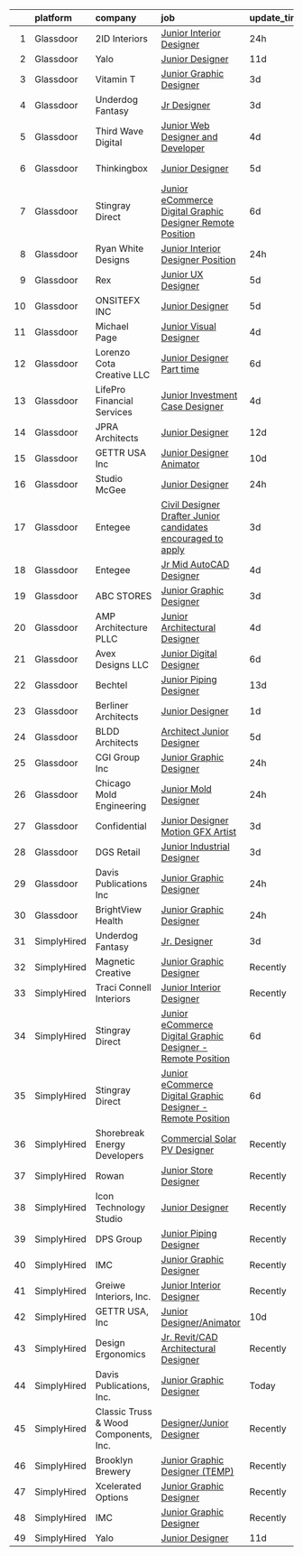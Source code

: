 

|    | platform    | company                               | job                                                                                                                                                                                                                                                                                                                                                                                                                                                                                                                                                                                                                                                                                                                                                                                                                                                                                                                                                                                                                                                                                                                                                                                                                                                                                                                                                                                                                                      | update_time   | location             |
|---:|:------------|:--------------------------------------|:-----------------------------------------------------------------------------------------------------------------------------------------------------------------------------------------------------------------------------------------------------------------------------------------------------------------------------------------------------------------------------------------------------------------------------------------------------------------------------------------------------------------------------------------------------------------------------------------------------------------------------------------------------------------------------------------------------------------------------------------------------------------------------------------------------------------------------------------------------------------------------------------------------------------------------------------------------------------------------------------------------------------------------------------------------------------------------------------------------------------------------------------------------------------------------------------------------------------------------------------------------------------------------------------------------------------------------------------------------------------------------------------------------------------------------------------|:--------------|:---------------------|
|  1 | Glassdoor   | 2ID Interiors                         | [Junior Interior Designer](https://www.glassdoor.com/partner/jobListing.htm?pos=102&ao=1110586&s=58&guid=000001816101fd0aaf20a6488162fb8f&src=GD_JOB_AD&t=SR&vt=w&ea=1&cs=1_de15d3e3&cb=1655189929550&jobListingId=1007935819231&cpc=D01F56F24F237C35&jrtk=3-0-1g5gg3v9cmbi1801-1g5gg3v9u36hh000-f6b3e21c2184d940--6NYlbfkN0AuAjYKnBHsdkcMxrD7ZJITXxV72vImVt5xOyKRJQecNMWI7KAtC0OFrH_V03AMf182IyXB3mTWFo7aE-OBjjyWET_ImPqdFOWAXNabAri-1oRNreBJgfwNyH4J9VDnHgH3FGvbhpEYbA8xhY69hXJ2QVWKR3rKaIhO_4OFmpzFtqo43GGo9vQuIPSnZX_gljI_y-tn-4it_OClbns5JpwTb8TBI89lB4Ojri01Mg3P4A5K6vDYxY3-HmwiKk1e5PEfR1BI2JajBDyTkXuoUCzpyjh5ktnJv14-6EOihrOJGaabQoNpNiI4dhLIbIvuOUdFPyO6jax8iaH2FOXAbJT_YaGQW2IUJPCI5aRzVax-e5cClNp1VbALDVz9Xb2by1DHrekB_XWYkpDP2KCK7EgmXvVB8I5lzoiohwKh429PZ0CuSj0pgaLPzTneat9pnOAzNRDenB4v4SwsP5AdvaMG5oiZw_hT2akLidXsqByC-4q9_362Lbuvi9qwD4mlx_9ZOZJDO1Dfmw%3D%3D)                                                                                                                                                                                                                                                                                                                                                                                                                                                                                                                                                          | 24h           | Hallandale Beach, FL |
|  2 | Glassdoor   | Yalo                                  | [Junior Designer](https://www.glassdoor.com/partner/jobListing.htm?pos=123&ao=1136043&s=58&guid=000001816101fd0aaf20a6488162fb8f&src=GD_JOB_AD&t=SR&vt=w&ea=1&cs=1_c200dec8&cb=1655189929552&jobListingId=1007915051703&jrtk=3-0-1g5gg3v9cmbi1801-1g5gg3v9u36hh000-4f6cd1d169ecbdb3-)                                                                                                                                                                                                                                                                                                                                                                                                                                                                                                                                                                                                                                                                                                                                                                                                                                                                                                                                                                                                                                                                                                                                                    | 11d           | Remote               |
|  3 | Glassdoor   | Vitamin T                             | [Junior Graphic Designer](https://www.glassdoor.com/partner/jobListing.htm?pos=109&ao=1110586&s=58&guid=000001816101fd0aaf20a6488162fb8f&src=GD_JOB_AD&t=SR&vt=w&cs=1_7d6aaca2&cb=1655189929551&jobListingId=1007932232064&cpc=654405A9B1E0A9F5&jrtk=3-0-1g5gg3v9cmbi1801-1g5gg3v9u36hh000-8225a64378812925--6NYlbfkN0DMrcEu7yrtATojKJA7cEzGQ3FdRGWLh0CZQInL4ECGI6k5tN82kdM0cJmh4vC7GghFyTnUX8xfDWVaX4J0hyCeuCzr4c75HtaQRUTViIPOX_v7l85PAvS6CydD1JqrJOJcY6xQQGkVs80F8uzgB7AVuBOIuK1TaGsYYcBUehy00zy4wqsCMLErICoFzr13mt4RfwK-gqRxJpIlia0F0BgnURGjQ5wRTly7xWO54gphuY5Ez2sqJg4eSzUxt42LoLU7Mhp3r4FGCEXqjoszq1gEYpAqE6rXD1_ve-_1vxPJa6jVs6cIuojZf3I0yVBnIP6x-XdEHvgEJYufXMap-dcSYBpyKs8-6hI8CL_9dFdzBLJejc3YrmXESg4SJlC0wxvEfOKWazQWpDdyhZzuJt9Mv1Y_axCcHTRfizpdxTZfd5ujykse_LZCoCIf1HCLmxlRpSW0IeFFNHi8CI8qi6Xf)                                                                                                                                                                                                                                                                                                                                                                                                                                                                                                                                                                                                                            | 3d            | Chicago, IL          |
|  4 | Glassdoor   | Underdog Fantasy                      | [Jr  Designer](https://www.glassdoor.com/partner/jobListing.htm?pos=112&ao=1136043&s=58&guid=000001816101fd0aaf20a6488162fb8f&src=GD_JOB_AD&t=SR&vt=w&cs=1_2b1763a1&cb=1655189929551&jobListingId=1007932103503&jrtk=3-0-1g5gg3v9cmbi1801-1g5gg3v9u36hh000-88605f5ca8597a17-)                                                                                                                                                                                                                                                                                                                                                                                                                                                                                                                                                                                                                                                                                                                                                                                                                                                                                                                                                                                                                                                                                                                                                            | 3d            | Remote               |
|  5 | Glassdoor   | Third Wave Digital                    | [Junior Web Designer and Developer](https://www.glassdoor.com/partner/jobListing.htm?pos=117&ao=1136043&s=58&guid=000001816101fd0aaf20a6488162fb8f&src=GD_JOB_AD&t=SR&vt=w&cs=1_27fd4c60&cb=1655189929552&jobListingId=1007930419471&jrtk=3-0-1g5gg3v9cmbi1801-1g5gg3v9u36hh000-c8a9a5f532d509ba-)                                                                                                                                                                                                                                                                                                                                                                                                                                                                                                                                                                                                                                                                                                                                                                                                                                                                                                                                                                                                                                                                                                                                       | 4d            | Macon, GA            |
|  6 | Glassdoor   | Thinkingbox                           | [Junior Designer](https://www.glassdoor.com/partner/jobListing.htm?pos=122&ao=1136043&s=58&guid=000001816101fd0aaf20a6488162fb8f&src=GD_JOB_AD&t=SR&vt=w&ea=1&cs=1_d01a2e0a&cb=1655189929552&jobListingId=1007927014473&jrtk=3-0-1g5gg3v9cmbi1801-1g5gg3v9u36hh000-903ec7d3e92af455-)                                                                                                                                                                                                                                                                                                                                                                                                                                                                                                                                                                                                                                                                                                                                                                                                                                                                                                                                                                                                                                                                                                                                                    | 5d            | Salt Lake City, UT   |
|  7 | Glassdoor   | Stingray Direct                       | [Junior eCommerce Digital Graphic Designer   Remote Position](https://www.glassdoor.com/partner/jobListing.htm?pos=107&ao=1110586&s=58&guid=000001816101fd0aaf20a6488162fb8f&src=GD_JOB_AD&t=SR&vt=w&ea=1&cs=1_22495d1b&cb=1655189929551&jobListingId=1007923741709&cpc=8795CF9063CD573D&jrtk=3-0-1g5gg3v9cmbi1801-1g5gg3v9u36hh000-ca1309b66b79657c--6NYlbfkN0BhFJ8ddqZb8WQY2A-LeqcjzbfYC2yoFcx2RKsEMgWd6jGlCMHeR7ko2nHT3289qBai5XNC1ViXklPT3WNs2_u7ER1JOGWSYvxJxWskRdie3v46bNpVlxKyU1DIVQXhDtzHDF41iu98h4VRwKzPs6k3Veqtu8F_3ZVz8m1fz8iC-3euLieDQOUjgPFw16-zL96mhhAUHti0KRTe9bT5L9CTnJbzFj-L0g7SN_3S3RoWkmcTdbkvLFQgqw1hv56GvOQvxntyF6oyGDSPZHf_7t1pVUqOGVjGtwPoU0fLi6IdrOFbZrCpe44jEAOkgq3SYuWBZtbUeAtnW5oJ07nV4pqM65sXBqdkb5gaKJs9L_pEmL0ldO7cQBsXlv3K7oq8PVG2TYgqPEB2z5fGJyc6guoq-g5eLFWDdLY73bNECcHaRMaZGhdodXIyZTHjoiJ2RaI3iZeYRgBRp2tmb6BvL_tpDij1k-Zi3hErdYaPOsaZ2mu0Kom30VULRHrqMfs_3HhL3k4JYATVXAlkgKmE41j1n6PmnD1rwCwcb9s4W0FIiA%3D%3D)                                                                                                                                                                                                                                                                                                                                                                                                                                                                                       | 6d            | California           |
|  8 | Glassdoor   | Ryan White Designs                    | [Junior Interior Designer Position](https://www.glassdoor.com/partner/jobListing.htm?pos=124&ao=1136043&s=58&guid=000001816101fd0aaf20a6488162fb8f&src=GD_JOB_AD&t=SR&vt=w&ea=1&cs=1_63a21441&cb=1655189929552&jobListingId=1007936309167&jrtk=3-0-1g5gg3v9cmbi1801-1g5gg3v9u36hh000-5a0ef3893f8b2352-)                                                                                                                                                                                                                                                                                                                                                                                                                                                                                                                                                                                                                                                                                                                                                                                                                                                                                                                                                                                                                                                                                                                                  | 24h           | Los Angeles, CA      |
|  9 | Glassdoor   | Rex                                   | [Junior UX Designer](https://www.glassdoor.com/partner/jobListing.htm?pos=114&ao=1136043&s=58&guid=000001816101fd0aaf20a6488162fb8f&src=GD_JOB_AD&t=SR&vt=w&cs=1_88bd2ea5&cb=1655189929552&jobListingId=1007927298805&jrtk=3-0-1g5gg3v9cmbi1801-1g5gg3v9u36hh000-4d2d944c74e4e317-)                                                                                                                                                                                                                                                                                                                                                                                                                                                                                                                                                                                                                                                                                                                                                                                                                                                                                                                                                                                                                                                                                                                                                      | 5d            | Austin, TX           |
| 10 | Glassdoor   | ONSITEFX INC                          | [Junior Designer](https://www.glassdoor.com/partner/jobListing.htm?pos=103&ao=1110586&s=58&guid=000001816101fd0aaf20a6488162fb8f&src=GD_JOB_AD&t=SR&vt=w&ea=1&cs=1_534fb943&cb=1655189929550&jobListingId=1007926774563&cpc=82ABD2B5CEB98952&jrtk=3-0-1g5gg3v9cmbi1801-1g5gg3v9u36hh000-327c7a75df395174--6NYlbfkN0D788tVLZnHYB2JKTLmCXo4PydfvtZKcdbYx6lxKaz3IsjpekL0mtLl_mEPyEElpRi0zlTR1gW8iYqrpvgYQeszcGuNLrt-6zBEzBgXaiSsuAREbrpINu3pc4nrVk92qvstuOBueU-VBg_HXv6J6daeTYBdPQPEb4w24VtzISx2_3aKTq7WmUNtenOujNnXDOcxA7rH--WxGd0L6-uRzW0p_QmQd5hRBf4UQxz-z5c9TG2O9q0vHmjadqtxxlrQtbvEnjv-mj4XUd0hXVFHJwLdzwQjaT8Yc8fNIHZeWptWbbCQAIPPCr_F9xWh2pSpOeY1BwxzecPNCzUx9vdnKb3e4Xy5ISpuhnn5p8kzGNGr4d4bGyA7_4LCzboW65X-DM7PTS6co3mfpkDN0GmZV6hFywv4Q-94YsnGaH1Bw1byhr8h4RuPRIKidf78y7TOK03TEaMjVTFjeDKxhz0vyQGBiE1HFuZIqhVjtHR3FKu_7J1wcugba6dWhEZcZ1OTdHU%3D)                                                                                                                                                                                                                                                                                                                                                                                                                                                                                                                                                                                 | 5d            | Deer Park, NY        |
| 11 | Glassdoor   | Michael Page                          | [Junior Visual Designer](https://www.glassdoor.com/partner/jobListing.htm?pos=108&ao=1110586&s=58&guid=000001816101fd0aaf20a6488162fb8f&src=GD_JOB_AD&t=SR&vt=w&cs=1_b52bc1e5&cb=1655189929551&jobListingId=1007930106514&cpc=F41FEAB56D215062&jrtk=3-0-1g5gg3v9cmbi1801-1g5gg3v9u36hh000-c54a7df440a2cb5e--6NYlbfkN0BR3ykMnr3Vw97HK5IC0i9Uo32NXohanwqRY-CI8z69bhgeevNMD5Qwspc8okAYAwbv987PojUdrcVmpebATCrXVGRCFOMszIvAflN0312P3vIM7j1UdqEL6RPniVobUjlJr9-x7-lGTEoOuAyxbHq6wDn7rqwbOr7wLkwDPTVWId2lxp_uLDKOfnVbXHDYaWp-3IqvddaESjTWIIO3e7NmFuzCFVRXJEq1UJdNo9rX7oOp7AILpU0lzoB_5xsEgWSIlbwAMAYCRMsksSoV1noi9rKPx0Un-c2Tiv4rSPM8QQH4wpLTp-GNMsG1-F45l3c1FgUEnf_jYiKLo8sITvP3fqnkUgpFheDFNtJH3fyU94MbnfCbztYa-1B25drw2O5KsxGnFv8zJ3UtYywbp7NOv9zaNPj74LoCvVgzAssT0a_BaczT8rOLP58xMGFT5U3I9tD_A6eL99a70CVmTd89y1iKmULU25d4-JO1V68x1DVV8N_U-1tKEA8IvyGWCpcZdmnK8Ynz7DlZZXZ9yA98aqm9nJRq4wLxu8QWS5s3ytPlKSIDdv_IqIx7en1UvRTXviGT_qhTcfY1tEdf7wg6vPep9SZ4GkM_6XKBiz7VmISksGcfqv1W7fl9lBpLLJI_vIko8_5Ot3Nu8QGVAf1rOYG8U1e4FM7nVUKZYxz2Fho5_QFQu3Ke7JLntjvxh8AWXBfBFaeW25NU6uauLUjmuGf99ANsxkGMkKkhdmOAbEpdvItjjnHmlV9IyOYRLmzXl8vQmkGfT_HV_4BjGjCMgKgZ5ij4LCfAHoCHaeKffTIiqHGFSmHTyMbX16tME5Qx-D7syemPJ209Rk_MVuZ9PDr1zUbbxR19Yln-6GKVR1MnoEuXtHXkJ-kbHho_9euYp_ninoyx0wJ1t06yRa7NFfmO7vBJVehkh2lbilJAgXrOE88abb15Lq5VSqpHuzYvXQ4yjw3frnhw9HsTjDrr12yrL4tWk4_qUUa2tae_ZFG2cgPrssx2uNTRox3ma2F2eOquQ4EmfxV9zT3Jdo1iQ5ZAS2d0IijEOHFxO9_zMQ%3D%3D) | 4d            | Hoboken, NJ          |
| 12 | Glassdoor   | Lorenzo Cota Creative  LLC            | [Junior Designer  Part time ](https://www.glassdoor.com/partner/jobListing.htm?pos=106&ao=1110586&s=58&guid=000001816101fd0aaf20a6488162fb8f&src=GD_JOB_AD&t=SR&vt=w&ea=1&cs=1_1b79e59d&cb=1655189929551&jobListingId=1007923480452&cpc=149B3D5996025BBA&jrtk=3-0-1g5gg3v9cmbi1801-1g5gg3v9u36hh000-735a1c234262dfab--6NYlbfkN0Aphv0BhfNSBw_0ebCVkaSkZ7Xt6eccFdKnnxJP8a7IHuizo12-A27A158Iz0MNhBEEK-C4GiQCNV4sNA13r5TCFWSjCQ7K5gAIsD_DYJDxuMG8i_OEVyYhsJ78g1o3BJy0czUD6PEuEzskCYCW7CDjyWY6iuUKzUCERg4H25VO4XdbcrCZVn-chxVrWtb9mtnlmO1GE_9qSgXiVQprxFZ08X9L6f1kkjWUrfLsEuVsyEDNC8KsNHDSWTdqoQmHqw6GfhyuBJynGao4lNXwYlSwXdyBDTSCNAJ73oD1QrZ4KjD-_LqFzxmm4cCaQZsEmnzMuO0JBvIgGt7dFeRC0fVGKL75tNNh1p444TnbpkGF1TY4i0wsoY2RRkctYWcWnNv4Wz5_iXD6dSmYqeo-ZFje2hGGY2mPVIpBC58q--6wsq2lrrY8LJ9r4poJPq4yVH-c2UN1LzeZ79nNQmh9ev0y0h4qzJ15HNjYIT-wavsWB5pgBU7S_jCvTR7F7nSdOzM%3D)                                                                                                                                                                                                                                                                                                                                                                                                                                                                                                                                                                     | 6d            | New York, NY         |
| 13 | Glassdoor   | LifePro Financial Services            | [Junior Investment Case Designer](https://www.glassdoor.com/partner/jobListing.htm?pos=101&ao=1110586&s=58&guid=000001816101fd0aaf20a6488162fb8f&src=GD_JOB_AD&t=SR&vt=w&ea=1&cs=1_65c0d14f&cb=1655189929550&jobListingId=1007929447509&cpc=FD0C804CFA90C8E1&jrtk=3-0-1g5gg3v9cmbi1801-1g5gg3v9u36hh000-fcec1caedbea7867--6NYlbfkN0Dx3r3E47sSe5bB3PIy1uzBZvlB7xy2NhfhZMlxQTsxrNljbzALwoFluhHI_S6udic4tajgFtnjFtIKgAcltxnl7L-3I1k-9Kx_IGfBBjn7PpRe1DbbNS22BuLCwLKZLajbQw2CpoYYFlvZpwyIz2oPYpP718FEAOe9shNubQFu3xGMM37mgtM1Jh55T9ZdRHEPAsWwKsJVqjJbDAaXfqwDZZZKlCXBPYQwoe4_xnuSmAvYlvKMA-tTFWkctD-w5oCdw9CWTLcaXm8hjCjgVL3mDXVQdHbOJBLKmaMYLkZXVgOT8ffq9eqnUC-zlj4-Dsx5v33SvFDJVJ5OF5mdAC9op3fQ3e_x60Vup4VsIpzgEH54_X7dsg-jvb0ElYJ4foPC8dSKyZ6VNo7xRs1_Q2oH-cfbCWCk1Vy3AovSrH9HOobuJEuGZuZ6cRtzKVz4A2NZ6Zkfb35WL_DDtm5fyWfguWj4zjqU4JJ6ZtaT-xs1FW3JYcrKvOP0QUKe5EsJceJMOYdz9eh7zA%3D%3D)                                                                                                                                                                                                                                                                                                                                                                                                                                                                                                                                                   | 4d            | San Diego, CA        |
| 14 | Glassdoor   | JPRA Architects                       | [Junior Designer](https://www.glassdoor.com/partner/jobListing.htm?pos=121&ao=1136043&s=58&guid=000001816101fd0aaf20a6488162fb8f&src=GD_JOB_AD&t=SR&vt=w&cs=1_5faacc45&cb=1655189929552&jobListingId=1007911780178&jrtk=3-0-1g5gg3v9cmbi1801-1g5gg3v9u36hh000-a8d9f5ed3f0fb432-)                                                                                                                                                                                                                                                                                                                                                                                                                                                                                                                                                                                                                                                                                                                                                                                                                                                                                                                                                                                                                                                                                                                                                         | 12d           | Farmington Hills, MI |
| 15 | Glassdoor   | GETTR USA  Inc                        | [Junior Designer Animator](https://www.glassdoor.com/partner/jobListing.htm?pos=125&ao=1136043&s=58&guid=000001816101fd0aaf20a6488162fb8f&src=GD_JOB_AD&t=SR&vt=w&ea=1&cs=1_3d397fb5&cb=1655189929553&jobListingId=1007916962187&jrtk=3-0-1g5gg3v9cmbi1801-1g5gg3v9u36hh000-35bd3f9283882598-)                                                                                                                                                                                                                                                                                                                                                                                                                                                                                                                                                                                                                                                                                                                                                                                                                                                                                                                                                                                                                                                                                                                                           | 10d           | New York, NY         |
| 16 | Glassdoor   | Studio McGee                          | [Junior Designer](https://www.glassdoor.com/partner/jobListing.htm?pos=118&ao=1136043&s=58&guid=000001816101fd0aaf20a6488162fb8f&src=GD_JOB_AD&t=SR&vt=w&ea=1&cs=1_c5a533dd&cb=1655189929552&jobListingId=1007936809381&jrtk=3-0-1g5gg3v9cmbi1801-1g5gg3v9u36hh000-7f6a3bbbb9e4dfcd-)                                                                                                                                                                                                                                                                                                                                                                                                                                                                                                                                                                                                                                                                                                                                                                                                                                                                                                                                                                                                                                                                                                                                                    | 24h           | Draper, UT           |
| 17 | Glassdoor   | Entegee                               | [Civil Designer Drafter  Junior candidates encouraged to apply  ](https://www.glassdoor.com/partner/jobListing.htm?pos=111&ao=1110586&s=58&guid=000001816101fd0aaf20a6488162fb8f&src=GD_JOB_AD&t=SR&vt=w&ea=1&cs=1_a261a8d6&cb=1655189929552&jobListingId=1007932195333&cpc=2CAED5C921A5F994&jrtk=3-0-1g5gg3v9cmbi1801-1g5gg3v9u36hh000-fe5a0a450504d738--6NYlbfkN0D6OzZjpD_hbicRkMZwNNvvxSeL23iIfvaC4EytleQ8zDIpz0YQ5KbISa7_Zvw6kCx4kieNYM3skxePXZtVotmAJevir2zikZwZtR_-P9H63FW4ynLKWxChW-y7MMgXJJTz-ddu1NN_ODPyqlPIU9v13ToBxAZS8y7rdK7IDMmKDWWuldLR7RqlsCeiNHM-Rm_7NDj5n94viSwo7bQAgydgVoQ3ZDJAhMSTfjYGM2eLEctFVtmjQA3u_bHQrowBJFNf3T5eW6HVpw8l7tC_74gVySIuBJy1klecraEL7-6veXZuYJwDaexh8V5XI6mLQ00RJZMM2_5zy0cJaFk1qgb8HIw4CALYw8UwcggZQ3QjcY2-YibPu0fQdrMhulXQcjclwZ57Z6Hq3TxzEYWgV0dxkAIqq4yoXuEcsgFs4h6p8NZJS6QBRcUoa3F_h3CZNNlCDYtozvLrV9iUpYP046q9uSbZxg8CRdtuLeSBFu0RC_G5ix5eva5cCAkJDSkSp9wwoR8TaS_x1w%3D%3D)                                                                                                                                                                                                                                                                                                                                                                                                                                                                                                                   | 3d            | Mount Pleasant, SC   |
| 18 | Glassdoor   | Entegee                               | [Jr Mid AutoCAD Designer](https://www.glassdoor.com/partner/jobListing.htm?pos=110&ao=1110586&s=58&guid=000001816101fd0aaf20a6488162fb8f&src=GD_JOB_AD&t=SR&vt=w&ea=1&cs=1_92f91b1f&cb=1655189929552&jobListingId=1007929452026&cpc=654405A9B1E0A9F5&jrtk=3-0-1g5gg3v9cmbi1801-1g5gg3v9u36hh000-e48a866f477801c1--6NYlbfkN0D6OzZjpD_hbicRkMZwNNvvxSeL23iIfvaC4EytleQ8zDIpz0YQ5KbISa7_Zvw6kCwQaCebkDdHUiKEshlXvnffKAkShvZ2vg1qJQPXpbVHlG9YQVli6nYyWuKEpt7Xi0YE2ABktGqxi2ys7s8MDtG2siisynxJPdvXPUlQmbRLDBJr3JzRDQhzSsrNDCWWIDz3OBkKiENZXlcPj1c-fN38zmNWvpVipuIgjxurGkQpkRTW8WUiAlS_DdGS5gEK1u_kF9mmL02y2k5LcJVotYLLucxATXACJ3s8lfe28zvixM580H7G5hI8l2gVSnxVGkLPw3ckTZG8NUxUB7XHYUgQcCNdP1gWnQvSYRn_DGk8D6IBkAoYso7I75Ho6so5VNda_aAXsD8U14ykQYCimZAmzkTqKhz6V6MReLnY_GT4KCUquQJU8pGH_Qdzg6TC05qPsb5wPcKDWifPCzr2EeSZ8oBsJqPQyRZTDLweOUpLqn2SNp4UVc-FuF9JRZmrSewT_7MD8Kf5aA%3D%3D)                                                                                                                                                                                                                                                                                                                                                                                                                                                                                                                                                           | 4d            | Mount Pleasant, SC   |
| 19 | Glassdoor   | ABC STORES                            | [Junior Graphic Designer](https://www.glassdoor.com/partner/jobListing.htm?pos=119&ao=1136043&s=58&guid=000001816101fd0aaf20a6488162fb8f&src=GD_JOB_AD&t=SR&vt=w&ea=1&cs=1_636881e7&cb=1655189929552&jobListingId=1007932047438&jrtk=3-0-1g5gg3v9cmbi1801-1g5gg3v9u36hh000-581b587e09c269dd-)                                                                                                                                                                                                                                                                                                                                                                                                                                                                                                                                                                                                                                                                                                                                                                                                                                                                                                                                                                                                                                                                                                                                            | 3d            | Honolulu, HI         |
| 20 | Glassdoor   | AMP Architecture PLLC                 | [Junior Architectural Designer](https://www.glassdoor.com/partner/jobListing.htm?pos=129&ao=1136043&s=58&guid=000001816101fd0aaf20a6488162fb8f&src=GD_JOB_AD&t=SR&vt=w&ea=1&cs=1_4778b3ce&cb=1655189929553&jobListingId=1007929722222&jrtk=3-0-1g5gg3v9cmbi1801-1g5gg3v9u36hh000-83cd6e5b115f2e0c-)                                                                                                                                                                                                                                                                                                                                                                                                                                                                                                                                                                                                                                                                                                                                                                                                                                                                                                                                                                                                                                                                                                                                      | 4d            | Brooklyn, NY         |
| 21 | Glassdoor   | Avex Designs LLC                      | [Junior Digital Designer](https://www.glassdoor.com/partner/jobListing.htm?pos=116&ao=1136043&s=58&guid=000001816101fd0aaf20a6488162fb8f&src=GD_JOB_AD&t=SR&vt=w&ea=1&cs=1_f97da5d7&cb=1655189929552&jobListingId=1007923818026&jrtk=3-0-1g5gg3v9cmbi1801-1g5gg3v9u36hh000-ef3f7de01599ea55-)                                                                                                                                                                                                                                                                                                                                                                                                                                                                                                                                                                                                                                                                                                                                                                                                                                                                                                                                                                                                                                                                                                                                            | 6d            | Remote               |
| 22 | Glassdoor   | Bechtel                               | [Junior Piping Designer](https://www.glassdoor.com/partner/jobListing.htm?pos=126&ao=1136043&s=58&guid=000001816101fd0aaf20a6488162fb8f&src=GD_JOB_AD&t=SR&vt=w&cs=1_1ab1ab51&cb=1655189929553&jobListingId=1007906409881&jrtk=3-0-1g5gg3v9cmbi1801-1g5gg3v9u36hh000-7db729c4102c9632-)                                                                                                                                                                                                                                                                                                                                                                                                                                                                                                                                                                                                                                                                                                                                                                                                                                                                                                                                                                                                                                                                                                                                                  | 13d           | Reston, VA           |
| 23 | Glassdoor   | Berliner Architects                   | [Junior Designer](https://www.glassdoor.com/partner/jobListing.htm?pos=113&ao=1136043&s=58&guid=000001816101fd0aaf20a6488162fb8f&src=GD_JOB_AD&t=SR&vt=w&cs=1_f8ecbd8e&cb=1655189929551&jobListingId=1007935087444&jrtk=3-0-1g5gg3v9cmbi1801-1g5gg3v9u36hh000-f0f032a8604bec6f-)                                                                                                                                                                                                                                                                                                                                                                                                                                                                                                                                                                                                                                                                                                                                                                                                                                                                                                                                                                                                                                                                                                                                                         | 1d            | California           |
| 24 | Glassdoor   | BLDD Architects                       | [Architect Junior Designer](https://www.glassdoor.com/partner/jobListing.htm?pos=127&ao=1136043&s=58&guid=000001816101fd0aaf20a6488162fb8f&src=GD_JOB_AD&t=SR&vt=w&ea=1&cs=1_2e4aa933&cb=1655189929553&jobListingId=1007926623011&jrtk=3-0-1g5gg3v9cmbi1801-1g5gg3v9u36hh000-282bff37629211bb-)                                                                                                                                                                                                                                                                                                                                                                                                                                                                                                                                                                                                                                                                                                                                                                                                                                                                                                                                                                                                                                                                                                                                          | 5d            | Decatur, IL          |
| 25 | Glassdoor   | CGI Group  Inc                        | [Junior Graphic Designer](https://www.glassdoor.com/partner/jobListing.htm?pos=104&ao=1110586&s=58&guid=000001816101fd0aaf20a6488162fb8f&src=GD_JOB_AD&t=SR&vt=w&cs=1_6ecfac06&cb=1655189929550&jobListingId=1007936444215&cpc=32EE424DE2B657EB&jrtk=3-0-1g5gg3v9cmbi1801-1g5gg3v9u36hh000-2b5909ae49bb43f8--6NYlbfkN0CmPt6JXytAhZscz-5ZOP53MMQ49Xi4hmwETo1lvmuAlTU8vZDiHq8TANo4TpJtu6V5BvtbAjljC8iCdRFJD4Ye89otX9TPsWfqPVek2mArkbTyplUuq-HQSrrb9ayP7CjojZqlGJNloCdbnv5CCkvpm6cDMD5wnGdRG8oEce7G5BRW6BI8wm90wJysuk7N-CI3-q3wAWUTGACIEM9GaVEITwOMID3ek8ruPRUfOfkmv0OGKqPFMSUcgHS9gVnoDArcdoYv7IhyziFzP0Drf2cTJI9yijtcyCLu0vcmSs-6SlCd70jSqludOK89R6-LaamkdcdzB40czZCOObKolBSY8vNNtjzK2eQc38AGYhAu1JQi_sq0-SMaiSih8FNf9p6hWSbmuNicGWoi3BR2EiepvQCrjArGtYtSPoy1pl30hyN3sV0sMMOF5keOnLN7vtTgnCzwPhRSW9_ew3IOpYZsfWNAD9qO3K5uZdVc9kht6N0hkP6HXLQyI51ANdsnsot7OjpDzC7IC5lXU-hsgJv_32W1X-UKiqcI4cawO2m6zJY0BR-I1fnhhrKuGqR9wWw%3D)                                                                                                                                                                                                                                                                                                                                                                                                                                                                                                              | 24h           | Fairfax, VA          |
| 26 | Glassdoor   | Chicago Mold Engineering              | [Junior Mold Designer](https://www.glassdoor.com/partner/jobListing.htm?pos=128&ao=1136043&s=58&guid=000001816101fd0aaf20a6488162fb8f&src=GD_JOB_AD&t=SR&vt=w&ea=1&cs=1_a5aef81f&cb=1655189929553&jobListingId=1007937015769&jrtk=3-0-1g5gg3v9cmbi1801-1g5gg3v9u36hh000-4a597c8b8fd2cd53-)                                                                                                                                                                                                                                                                                                                                                                                                                                                                                                                                                                                                                                                                                                                                                                                                                                                                                                                                                                                                                                                                                                                                               | 24h           | Saint Charles, IL    |
| 27 | Glassdoor   | Confidential                          | [Junior Designer Motion GFX Artist](https://www.glassdoor.com/partner/jobListing.htm?pos=105&ao=1110586&s=58&guid=000001816101fd0aaf20a6488162fb8f&src=GD_JOB_AD&t=SR&vt=w&ea=1&cs=1_36e85c68&cb=1655189929551&jobListingId=1007932099486&cpc=E773D000C9BC26FA&jrtk=3-0-1g5gg3v9cmbi1801-1g5gg3v9u36hh000-4d0465f6703585d2--6NYlbfkN0BdWmvb-rJl2QNnPZsqfom0WtyBpRDZD-qGOAPpXEAerS5-sa0bSRrZcEP67AQbcfSrhoC_8OzfgprOs7nwhfD5dr7yUAk_NEWf_M8MacgyeaxXqpbio8oWYY83260644x7lV19oMZ8Czsnk_RjqLo7jm49TE7qDXAcmdQUxumcBdISx9RXbtVWYoVsNBd1UINrec5vGx5Hj89lkXkxBWIR1CDpHgBpzhNRJvEIo644YsbPhvoQ83H-yb4G22uBUCTA5NwoIHLpm7T06EWBT6LJGSZygIToE4cd8FoMEgu0SnTLenoooKAZNAspq7d8LoD1ikq_3WUr6uz4PfSt_V7oVuhcL0RaCfXajuwMHw7WHw7V87hO3AR6-PxqX5BWezGdI1QDkLEzBjvf1fzUGyJI3X8w7X2CKgNBvtcx4kc-7LPPBidEWkypYeOcluIx20DU1BKOG53_KMgME2dxRH_s8t7r7cBcQ_AI2W5LDe-npxXcZvqPs-AIYwiWOaIaw94ywQAoOXKwpF0PTUF9R-JFNLfFmeHXTkw%3D)                                                                                                                                                                                                                                                                                                                                                                                                                                                                                                                               | 3d            | Baltimore, MD        |
| 28 | Glassdoor   | DGS Retail                            | [Junior Industrial Designer](https://www.glassdoor.com/partner/jobListing.htm?pos=130&ao=1136043&s=58&guid=000001816101fd0aaf20a6488162fb8f&src=GD_JOB_AD&t=SR&vt=w&ea=1&cs=1_d4dad3a6&cb=1655189929553&jobListingId=1007931375554&jrtk=3-0-1g5gg3v9cmbi1801-1g5gg3v9u36hh000-124eda035d88b0a4-)                                                                                                                                                                                                                                                                                                                                                                                                                                                                                                                                                                                                                                                                                                                                                                                                                                                                                                                                                                                                                                                                                                                                         | 3d            | Chicago, IL          |
| 29 | Glassdoor   | Davis Publications  Inc               | [Junior Graphic Designer](https://www.glassdoor.com/partner/jobListing.htm?pos=120&ao=1136043&s=58&guid=000001816101fd0aaf20a6488162fb8f&src=GD_JOB_AD&t=SR&vt=w&ea=1&cs=1_3755a9ab&cb=1655189929552&jobListingId=1007936572140&jrtk=3-0-1g5gg3v9cmbi1801-1g5gg3v9u36hh000-715d8bc5963d19c9-)                                                                                                                                                                                                                                                                                                                                                                                                                                                                                                                                                                                                                                                                                                                                                                                                                                                                                                                                                                                                                                                                                                                                            | 24h           | Remote               |
| 30 | Glassdoor   | BrightView Health                     | [Junior Graphic Designer](https://www.glassdoor.com/partner/jobListing.htm?pos=115&ao=1136043&s=58&guid=000001816101fd0aaf20a6488162fb8f&src=GD_JOB_AD&t=SR&vt=w&ea=1&cs=1_5df3b4c1&cb=1655189929552&jobListingId=1007936804160&jrtk=3-0-1g5gg3v9cmbi1801-1g5gg3v9u36hh000-25cd85dcb3946be5-)                                                                                                                                                                                                                                                                                                                                                                                                                                                                                                                                                                                                                                                                                                                                                                                                                                                                                                                                                                                                                                                                                                                                            | 24h           | Cincinnati, OH       |
| 31 | SimplyHired | Underdog Fantasy                      | [Jr. Designer](https://www.simplyhired.com/job/3qHITQeYzQr7gevVzC8jYosYFVNgkJcA2FIO2cIXbZhbk0HoVyWGcQ?q=junior+designer)                                                                                                                                                                                                                                                                                                                                                                                                                                                                                                                                                                                                                                                                                                                                                                                                                                                                                                                                                                                                                                                                                                                                                                                                                                                                                                                 | 3d            | Remote               |
| 32 | SimplyHired | Magnetic Creative                     | [Junior Graphic Designer](https://www.simplyhired.com/job/GHX6fEz_0C5eTw00prYSmsaJwHMLvp3iBeYTvH0veK-SQDmOKXE0eQ?q=junior+designer)                                                                                                                                                                                                                                                                                                                                                                                                                                                                                                                                                                                                                                                                                                                                                                                                                                                                                                                                                                                                                                                                                                                                                                                                                                                                                                      | Recently      | Remote               |
| 33 | SimplyHired | Traci Connell Interiors               | [Junior Interior Designer](https://www.simplyhired.com/job/VSKbouAq014ohsoVAzaWnQLZF1Xww5zVm9i0dsr9e7rlyQtkMXNn-Q?q=junior+designer)                                                                                                                                                                                                                                                                                                                                                                                                                                                                                                                                                                                                                                                                                                                                                                                                                                                                                                                                                                                                                                                                                                                                                                                                                                                                                                     | Recently      | Dallas, TX           |
| 34 | SimplyHired | Stingray Direct                       | [Junior eCommerce Digital Graphic Designer - Remote Position](https://www.simplyhired.com/job/LGcJ4dQ8BTX9jDnZmeyDSdhovG888IpD0lXhC8BRqbV7Ct_GDQJlYA?q=junior+designer)                                                                                                                                                                                                                                                                                                                                                                                                                                                                                                                                                                                                                                                                                                                                                                                                                                                                                                                                                                                                                                                                                                                                                                                                                                                                  | 6d            | California           |
| 35 | SimplyHired | Stingray Direct                       | [Junior eCommerce Digital Graphic Designer - Remote Position](https://www.simplyhired.com/job/LGcJ4dQ8BTX9jDnZmeyDSdhovG888IpD0lXhC8BRqbV7Ct_GDQJlYA?q=junior+designer)                                                                                                                                                                                                                                                                                                                                                                                                                                                                                                                                                                                                                                                                                                                                                                                                                                                                                                                                                                                                                                                                                                                                                                                                                                                                  | 6d            | California           |
| 36 | SimplyHired | Shorebreak Energy Developers          | [Commercial Solar PV Designer](https://www.simplyhired.com/job/E8cF24lIBbvmemoi4Ky7Cxr-d0klTjE8Xiyl2wvKVHwHdGHdmAiu5g?q=junior+designer)                                                                                                                                                                                                                                                                                                                                                                                                                                                                                                                                                                                                                                                                                                                                                                                                                                                                                                                                                                                                                                                                                                                                                                                                                                                                                                 | Recently      | Santa Ana, CA        |
| 37 | SimplyHired | Rowan                                 | [Junior Store Designer](https://www.simplyhired.com/job/diD7jzC-JboY1h36jxcW7sMK0s9ybGyPvt0VPYfneCPO1yloVJZP9w?q=junior+designer)                                                                                                                                                                                                                                                                                                                                                                                                                                                                                                                                                                                                                                                                                                                                                                                                                                                                                                                                                                                                                                                                                                                                                                                                                                                                                                        | Recently      | Remote               |
| 38 | SimplyHired | Icon Technology Studio                | [Junior Designer](https://www.simplyhired.com/job/_3C2yR5dEy0-38jNSdD_lwNyhWtDIhTSqlGV49tiiaV4KHnkc7uBsw?q=junior+designer)                                                                                                                                                                                                                                                                                                                                                                                                                                                                                                                                                                                                                                                                                                                                                                                                                                                                                                                                                                                                                                                                                                                                                                                                                                                                                                              | Recently      | Remote               |
| 39 | SimplyHired | DPS Group                             | [Junior Piping Designer](https://www.simplyhired.com/job/AXYjjQyD7A9Bmyor4AQ-_C-0wEaLk4DU6WLOTBOo4H1icJD_Zi4g5A?q=junior+designer)                                                                                                                                                                                                                                                                                                                                                                                                                                                                                                                                                                                                                                                                                                                                                                                                                                                                                                                                                                                                                                                                                                                                                                                                                                                                                                       | Recently      | Framingham, MA       |
| 40 | SimplyHired | IMC                                   | [Junior Graphic Designer](https://www.simplyhired.com/job/q11ugwCq0r9_HNrj39reIR-RYMGNAajNfcJjDWikoU0_FpmVSAAEWA?q=junior+designer)                                                                                                                                                                                                                                                                                                                                                                                                                                                                                                                                                                                                                                                                                                                                                                                                                                                                                                                                                                                                                                                                                                                                                                                                                                                                                                      | Recently      | Remote               |
| 41 | SimplyHired | Greiwe Interiors, Inc.                | [Junior Interior Designer](https://www.simplyhired.com/job/UDsuRSypSKQfltzbasa3w0rMr4htIPVArX1GgzyIqbvP4ubBg7TK9g?q=junior+designer)                                                                                                                                                                                                                                                                                                                                                                                                                                                                                                                                                                                                                                                                                                                                                                                                                                                                                                                                                                                                                                                                                                                                                                                                                                                                                                     | Recently      | Cincinnati, OH       |
| 42 | SimplyHired | GETTR USA, Inc                        | [Junior Designer/Animator](https://www.simplyhired.com/job/iogG_AlFu4doAixtSQ_1hPdMTQvkItFkz9jJ_dMcQSxu4McKI5ikcw?q=junior+designer)                                                                                                                                                                                                                                                                                                                                                                                                                                                                                                                                                                                                                                                                                                                                                                                                                                                                                                                                                                                                                                                                                                                                                                                                                                                                                                     | 10d           | Manhattan, NY        |
| 43 | SimplyHired | Design Ergonomics                     | [Jr. Revit/CAD Architectural Designer](https://www.simplyhired.com/job/vALSwbc074iJ6CuqZVpoNo7oxSbm0chbGHQEoIWHTRW4m4zjbnB2iA?q=junior+designer)                                                                                                                                                                                                                                                                                                                                                                                                                                                                                                                                                                                                                                                                                                                                                                                                                                                                                                                                                                                                                                                                                                                                                                                                                                                                                         | Recently      | Fall River, MA       |
| 44 | SimplyHired | Davis Publications, Inc.              | [Junior Graphic Designer](https://www.simplyhired.com/job/D6wr-UJKqPThSWp2aR839cRIzURHrkM2XCkOcMbeqydFFIsg1qG3AA?q=junior+designer)                                                                                                                                                                                                                                                                                                                                                                                                                                                                                                                                                                                                                                                                                                                                                                                                                                                                                                                                                                                                                                                                                                                                                                                                                                                                                                      | Today         | Remote               |
| 45 | SimplyHired | Classic Truss & Wood Components, Inc. | [Designer/Junior Designer](https://www.simplyhired.com/job/FGqsakCnujAqK9zJ0Rb0LjxcM6RXSGOEWIGiN4Zx0Ovay5aTpq7k7Q?q=junior+designer)                                                                                                                                                                                                                                                                                                                                                                                                                                                                                                                                                                                                                                                                                                                                                                                                                                                                                                                                                                                                                                                                                                                                                                                                                                                                                                     | Recently      | Clarksville, IN      |
| 46 | SimplyHired | Brooklyn Brewery                      | [Junior Graphic Designer (TEMP)](https://www.simplyhired.com/job/yng7zGOK5zEtJqk3yWupmDUhninRQtOKNVX9jvAKE1sH3cCdz7I88Q?q=junior+designer)                                                                                                                                                                                                                                                                                                                                                                                                                                                                                                                                                                                                                                                                                                                                                                                                                                                                                                                                                                                                                                                                                                                                                                                                                                                                                               | Recently      | Brooklyn, NY         |
| 47 | SimplyHired | Xcelerated Options                    | [Junior Graphic Designer](https://www.simplyhired.com/job/tGcYWtLPSurd-QNF19s-CErUmEEEcvQ_q-f71zWX8JMm8ixxtHE-BQ?q=junior+designer)                                                                                                                                                                                                                                                                                                                                                                                                                                                                                                                                                                                                                                                                                                                                                                                                                                                                                                                                                                                                                                                                                                                                                                                                                                                                                                      | Recently      | New York, NY         |
| 48 | SimplyHired | IMC                                   | [Junior Graphic Designer](https://www.simplyhired.com/job/q11ugwCq0r9_HNrj39reIR-RYMGNAajNfcJjDWikoU0_FpmVSAAEWA?q=junior+designer)                                                                                                                                                                                                                                                                                                                                                                                                                                                                                                                                                                                                                                                                                                                                                                                                                                                                                                                                                                                                                                                                                                                                                                                                                                                                                                      | Recently      | Remote               |
| 49 | SimplyHired | Yalo                                  | [Junior Designer](https://www.simplyhired.com/job/TU5CHQj2QikyTRM5w9wJcWfp-hgsoIMXiv-xbFpHf6H-ELxioDZujg?q=junior+designer)                                                                                                                                                                                                                                                                                                                                                                                                                                                                                                                                                                                                                                                                                                                                                                                                                                                                                                                                                                                                                                                                                                                                                                                                                                                                                                              | 11d           | Remote               |
